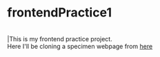# frontendPractice1
<br>
|This is my frontend practice project.
<br>
Here I'll be cloning a specimen webpage from <a href = "https://www.frontendpractice.com/projects/abstract" target = "__blank"> here </a>
